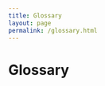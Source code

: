 ```yaml
---
title: Glossary
layout: page
permalink: /glossary.html
---
```

# Glossary

<div id="glossary-container"></div>

<script>
// Real-time Glossary Generator
class GlossaryGenerator {
    constructor(csvUrl, containerId = 'glossary-container') {
        this.csvUrl = csvUrl;
        this.containerId = containerId;
        this.glossaryData = [];
    }

    // Parse CSV text into array of objects
    parseCSV(csvText) {
        const lines = csvText.trim().split('\n');
        if (lines.length < 2) return [];

        // Get headers and clean them
        const headers = lines[0].split(',').map(header => 
            header.trim().replace(/"/g, '').toLowerCase().replace(/-/g, '_')
        );

        const data = [];
        
        // Process each data row
        for (let i = 1; i < lines.length; i++) {
            const values = this.parseCSVLine(lines[i]);
            if (values.length === 0) continue;

            const row = {};
            headers.forEach((header, index) => {
                row[header] = values[index] || '';
            });

            // Map to expected column names (flexible matching)
            const entry = this.mapToGlossaryEntry(row);
            // Only require Spanish word and English equivalent
            if (entry.spanish_word.trim() && entry.english_equivalent.trim()) {
                data.push(entry);
            }
        }

        return data;
    }

    // Parse a single CSV line handling quotes and commas
    parseCSVLine(line) {
        const result = [];
        let current = '';
        let inQuotes = false;
        
        for (let i = 0; i < line.length; i++) {
            const char = line[i];
            
            if (char === '"') {
                inQuotes = !inQuotes;
            } else if (char === ',' && !inQuotes) {
                result.push(current.trim());
                current = '';
            } else {
                current += char;
            }
        }
        
        result.push(current.trim());
        return result.map(field => field.replace(/^"|"$/g, ''));
    }

    // Map CSV row to glossary entry format
    mapToGlossaryEntry(row) {
        const entry = {
            spanish_word: '',
            english_equivalent: '',
            source: '',
            comment: ''
        };

        // Flexible column matching
        Object.keys(row).forEach(key => {
            const cleanKey = key.toLowerCase().trim();
            
            if (cleanKey.includes('spanish') && cleanKey.includes('word')) {
                entry.spanish_word = row[key];
            } else if (cleanKey.includes('english') && (cleanKey.includes('equivalent') || cleanKey.includes('translation'))) {
                entry.english_equivalent = row[key];
            } else if (cleanKey.includes('source')) {
                entry.source = row[key];
            } else if (cleanKey.includes('comment')) {
                entry.comment = row[key];
            }
        });

        return entry;
    }

    // Fetch CSV data from Google Docs
    async fetchCSVData() {
        try {
            const response = await fetch(this.csvUrl);
            if (!response.ok) {
                throw new Error(`HTTP error! status: ${response.status}`);
            }
            return await response.text();
        } catch (error) {
            console.error('Error fetching CSV data:', error);
            throw error;
        }
    }

    // Create loading spinner
    createLoadingElement() {
        return `
            <div class="glossary-loading" style="text-align: center; padding: 20px;">
                <div style="display: inline-block; width: 20px; height: 20px; border: 3px solid #f3f3f3; border-top: 3px solid #3498db; border-radius: 50%; animation: spin 1s linear infinite;"></div>
                <p style="margin-top: 10px;">Loading glossary...</p>
            </div>
            <style>
                @keyframes spin {
                    0% { transform: rotate(0deg); }
                    100% { transform: rotate(360deg); }
                }
            </style>
        `;
    }

    // Create error message element
    createErrorElement(message) {
        return `
            <div class="glossary-error" style="background-color: #fee; border: 1px solid #fcc; padding: 15px; border-radius: 5px; color: #c33;">
                <strong>Error loading glossary:</strong> ${message}
                <br><small>Please try refreshing the page.</small>
            </div>
        `;
    }

    // Generate HTML table for glossary
    generateGlossaryHTML(data) {
        if (data.length === 0) {
            return '<p>No glossary entries found.</p>';
        }

        // Sort alphabetically by Spanish word
        const sortedData = [...data].sort((a, b) => 
            a.spanish_word.toLowerCase().localeCompare(b.spanish_word.toLowerCase())
        );

        let html = `
            <div class="glossary-header">
                <p>This glossary contains ${sortedData.length} Spanish words and their English equivalents.</p>
                <p><small><em>Last updated: ${new Date().toLocaleDateString()}</em></small></p>
            </div>
            
            <div class="glossary-search" style="margin-bottom: 20px;">
                <input type="text" id="glossary-search" placeholder="Search glossary..." 
                       style="padding: 10px; border: 1px solid #ddd; border-radius: 4px; width: 100%; max-width: 400px;">
            </div>

            <div class="glossary-table-container" style="overflow-x: auto;">
                <table class="glossary-table" style="width: 100%; border-collapse: collapse; margin-top: 10px;">
                    <thead>
                        <tr style="background-color: #f8f9fa;">
                            <th style="border: 1px solid #ddd; padding: 12px; text-align: left; font-weight: bold;">Spanish Word</th>
                            <th style="border: 1px solid #ddd; padding: 12px; text-align: left; font-weight: bold;">English Equivalent</th>
                            <th style="border: 1px solid #ddd; padding: 12px; text-align: left; font-weight: bold; width: 40px;">Info</th>
                        </tr>
                    </thead>
                    <tbody id="glossary-tbody">
        `;

        sortedData.forEach((entry, index) => {
            const rowStyle = index % 2 === 0 ? 'background-color: #fff;' : 'background-color: #f9f9f9;';
            
            // Check if there's additional info (source or comment)
            const hasAdditionalInfo = entry.source || entry.comment;
            const infoIcon = hasAdditionalInfo ? 
                `<span style="cursor: help; color: #007cba; font-size: 16px;" title="Additional information available">ℹ️</span>` : 
                '';
            
            // Create tooltip content
            let tooltipContent = '';
            if (entry.source) {
                tooltipContent += `<strong>Source:</strong> ${this.escapeHtml(entry.source)}`;
            }
            if (entry.comment) {
                if (tooltipContent) tooltipContent += '<br>';
                tooltipContent += `<strong>Comment:</strong> ${this.escapeHtml(entry.comment)}`;
            }

            const tooltipAttr = tooltipContent ? 
                `data-tooltip="${tooltipContent.replace(/"/g, '&quot;')}"` : '';

            html += `
                <tr class="glossary-row" style="${rowStyle}" data-spanish="${entry.spanish_word.toLowerCase()}" data-english="${entry.english_equivalent.toLowerCase()}">
                    <td style="border: 1px solid #ddd; padding: 10px;"><strong>${this.escapeHtml(entry.spanish_word)}</strong></td>
                    <td style="border: 1px solid #ddd; padding: 10px;">${this.escapeHtml(entry.english_equivalent)}</td>
                    <td style="border: 1px solid #ddd; padding: 10px; text-align: center; position: relative;" ${tooltipAttr}>
                        ${infoIcon}
                        ${tooltipContent ? `<div class="tooltip-content" style="display: none; position: absolute; background-color: #333; color: white; padding: 8px; border-radius: 4px; font-size: 12px; white-space: nowrap; z-index: 1000; bottom: 100%; left: 50%; transform: translateX(-50%); margin-bottom: 5px; max-width: 250px; white-space: normal;">${tooltipContent}</div>` : ''}
                    </td>
                </tr>
            `;
        });

        html += `
                    </tbody>
                </table>
            </div>
            
            <style>
                .glossary-table td:hover .tooltip-content {
                    display: block !important;
                }
                .tooltip-content::after {
                    content: '';
                    position: absolute;
                    top: 100%;
                    left: 50%;
                    transform: translateX(-50%);
                    border: 5px solid transparent;
                    border-top-color: #333;
                }
            </style>
        `;

        return html;
    }

    // Escape HTML to prevent XSS
    escapeHtml(text) {
        const div = document.createElement('div');
        div.textContent = text;
        return div.innerHTML;
    }

    // Add search functionality
    addSearchFunctionality() {
        const searchInput = document.getElementById('glossary-search');
        if (!searchInput) return;

        searchInput.addEventListener('input', (e) => {
            const searchTerm = e.target.value.toLowerCase();
            const rows = document.querySelectorAll('.glossary-row');

            rows.forEach(row => {
                const spanish = row.getAttribute('data-spanish');
                const english = row.getAttribute('data-english');
                
                if (spanish.includes(searchTerm) || english.includes(searchTerm)) {
                    row.style.display = '';
                } else {
                    row.style.display = 'none';
                }
            });
        });
    }

    // Main method to load and render glossary
    async loadGlossary() {
        const container = document.getElementById(this.containerId);
        if (!container) {
            console.error(`Container with ID '${this.containerId}' not found`);
            return;
        }

        // Show loading state
        container.innerHTML = this.createLoadingElement();

        try {
            // Fetch and parse data
            const csvText = await this.fetchCSVData();
            this.glossaryData = this.parseCSV(csvText);

            // Generate and display glossary
            container.innerHTML = this.generateGlossaryHTML(this.glossaryData);
            
            // Add search functionality
            this.addSearchFunctionality();

            console.log(`Glossary loaded successfully with ${this.glossaryData.length} entries`);

        } catch (error) {
            console.error('Failed to load glossary:', error);
            container.innerHTML = this.createErrorElement(error.message);
        }
    }

    // Method to refresh glossary data
    async refresh() {
        await this.loadGlossary();
    }
}

// Initialize and load glossary when DOM is ready
document.addEventListener('DOMContentLoaded', function() {
    const csvUrl = 'https://docs.google.com/spreadsheets/d/e/2PACX-1vQbZj1biwyJ5sfn-upWjgwu2m4sBm-to4Bxt8WozZ9NwlMN2VirkMxnyyj56X9u_avXzhn98JVmnq4t/pub?output=csv';
    
    // Create glossary instance (change 'glossary-container' to match your div ID)
    window.glossary = new GlossaryGenerator(csvUrl, 'glossary-container');
    
    // Load the glossary
    window.glossary.loadGlossary();
});

// Optional: Add refresh button functionality
function refreshGlossary() {
    if (window.glossary) {
        window.glossary.refresh();
    }
}
</script>
